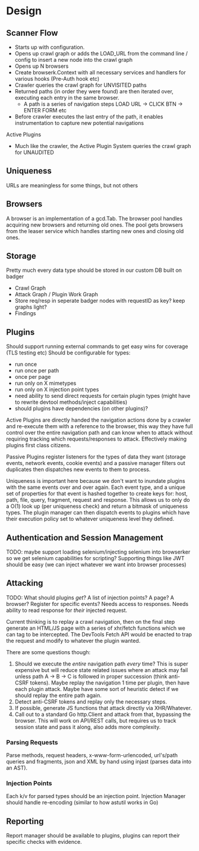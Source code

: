 # Design

## Scanner Flow

- Starts up with configuration.
- Opens up crawl graph or adds the LOAD_URL from the command line / config to insert a new node into the crawl graph
- Opens up N browsers
- Create browserk.Context with all necessary services and handlers for various hooks (Pre-Auth hook etc)
- Crawler queries the crawl graph for UNVISITED paths
- Returned paths (in order they were found) are then iterated over, executing each entry in the same browser.
  - A path is a series of navigation steps LOAD URL -> CLICK BTN -> ENTER FORM etc
- Before crawler executes the last entry of the path, it enables instrumentation to capture new potential navigations

Active Plugins

- Much like the crawler, the Active Plugin System queries the crawl graph for UNAUDITED

## Uniqueness

URLs are meaningless for some things, but not others

## Browsers

A browser is an implementation of a gcd.Tab. The browser pool handles acquiring new browsers and returning old ones. The pool gets browsers from the leaser service which handles starting new ones and closing old ones.

## Storage

Pretty much every data type should be stored in our custom DB built on badger

- Crawl Graph
- Attack Graph / Plugin Work Graph
- Store req/resp in seperate badger nodes with requestID as key? keep graphs light?
- Findings

## Plugins

Should support running external commands to get easy wins for coverage (TLS testing etc)
Should be configurable for types:

- run once
- run once per path
- once per page
- run only on X mimetypes
- run only on X injection point types
- need ability to send direct requests for certain plugin types (might have to rewrite devtool methods/inject capabilities)
- should plugins have dependencies (on other plugins)?

Active Plugins are directly handed the navigation actions done by a crawler and re-execute them with a reference to the browser, this way they have full control over the entire navigation path and can know when to attack without requiring tracking which requests/responses to attack. Effectively making plugins first class citizens.

Passive Plugins register listeners for the types of data they want (storage events, network events, cookie events) and a passive manager filters out duplicates then dispatches new events to them to process.

Uniqueness is important here because we don't want to inundate plugins with the same events over and over again. Each event type, and a unique set of properties for that event is hashed together to create keys for: host, path, file, query, fragment, request and response. This allows us to only do a O(1) look up (per uniqueness check) and return a bitmask of uniqueness types. The plugin manager can then dispatch events to plugins which have their execution policy set to whatever uniqueness level they defined.

## Authentication and Session Management

TODO: maybe support loading selenium/injecting selenium into browserker so we get selenium capabilities for scripting?
Supporting things like JWT should be easy (we can inject whatever we want into browser processes)

## Attacking

TODO: What should plugins _get_? A list of injection points? A page? A browser? Register for specific events? Needs access to responses.
Needs ability to read response for _their_ injected request.

Current thinking is to replay a crawl navigation, then on the final step generate an HTML/JS page with a series of xhr/fetch functions which we can tag to be intercepted. The DevTools Fetch API would be enacted to trap the request and modify to whatever the plugin wanted.

There are some questions though:

1. Should we execute the _entire_ navigation path _every_ time? This is super expensive but will reduce state related issues where an attack may fail unless path A -> B -> C is followed in proper succession (think anti-CSRF tokens). Maybe replay the navigation 1 time per plugin, then have each plugin attack. Maybe have some sort of heuristic detect if we should replay the entire path again.
2. Detect anti-CSRF tokens and replay only the necessary steps.
3. If possible, generate JS functions that attack directly via XHR/Whatever.
4. Call out to a standard Go http.Client and attack from that, bypassing the browser. This will work on API/REST calls, but requires us to track session state and pass it along, also adds more complexity.

### Parsing Requests

Parse methods, request headers, x-www-form-urlencoded, url's/path queries and fragments, json and XML by hand using injast (parses data into an AST).

### Injection Points

Each k/v for parsed types should be an injection point. Injection Manager should handle re-encoding (similar to how astutil works in Go)

## Reporting

Report manager should be available to plugins, plugins can report their specific checks with evidence.
